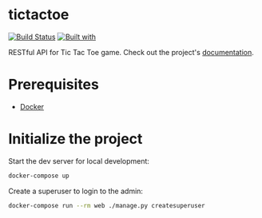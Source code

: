 # tictactoe

[![Build Status](https://travis-ci.org/sunnyfloyd/tictactoe.svg?branch=master)](https://travis-ci.org/sunnyfloyd/tictactoe)
[![Built with](https://img.shields.io/badge/Built_with-Cookiecutter_Django_Rest-F7B633.svg)](https://github.com/agconti/cookiecutter-django-rest)

RESTful API for Tic Tac Toe game. Check out the project's [documentation](http://sunnyfloyd.github.io/tictactoe/).

# Prerequisites

- [Docker](https://docs.docker.com/docker-for-mac/install/)

# Initialize the project

Start the dev server for local development:

```bash
docker-compose up
```

Create a superuser to login to the admin:

```bash
docker-compose run --rm web ./manage.py createsuperuser
```
